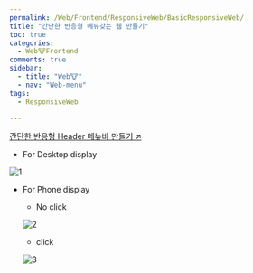 ```yaml
---
permalink: /Web/Frontend/ResponsiveWeb/BasicResponsiveWeb/
title: "간단한 반응형 메뉴갖는 웹 만들기"
toc: true
categories:
  - Web🐮Frontend
comments: true
sidebar:
  - title: "Web🐮"
  - nav: "Web-menu"
tags:
  - ResponsiveWeb

---
```


[간단한 반응형 Header 메뉴바 만들기 ↗️](https://github.com/ChanYoung-dev/FrontendBasic/tree/master/1.%20Basic/activeHeader)

- For Desktop display

![1]({{site.baseurl}}/assets/images/web/activeHeader1.png)

- For Phone display

  - No click

  ![2]({{site.baseurl}}/assets/images/web/activeHeader1.png)

  - click

  ![3]({{site.baseurl}}/assets/images/web/activeHeader3.png)

